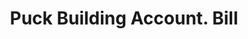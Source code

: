 ---
doi: 10.7916/D83B7B7B
date_other: '1930'
date_other_textual: 1930-1939
form: printed ephemera
genre:
- Invoices
name:
- Puck Building Account
object_in_context_url: https://biggert.cul.columbia.edu/items/view/ave_biggert_01097
subject_hierarchical_geographic:
- New York, New York, United States
subject_name:
- Puck Building Account
title: Puck Building Account. Bill
sort_title: Puck Building Account. Bill
call_number: ave_biggert_01097
coordinates:
- 40.71277777777778,-74.00583333333333
pid: ave_biggert_01097
identifiers: ave_biggert_01097
thumbnail: https://derivativo-3.library.columbia.edu/iiif/2/ldpd:344784/full/!256,256/0/native.jpg
permalink: "/items/ave_biggert_01097/"
layout: iiif-image-page
---